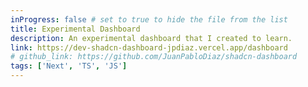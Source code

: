 ```yaml
---
inProgress: false # set to true to hide the file from the list
title: Experimental Dashboard
description: An experimental dashboard that I created to learn.
link: https://dev-shadcn-dashboard-jpdiaz.vercel.app/dashboard
# github_link: https://github.com/JuanPabloDiaz/shadcn-dashboard
tags: ['Next', 'TS', 'JS']
---
```

